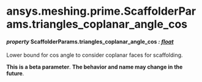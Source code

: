 <a id="ansys-meshing-prime-scaffolderparams-triangles-coplanar-angle-cos"></a>

# ansys.meshing.prime.ScaffolderParams.triangles_coplanar_angle_cos

<a id="ansys.meshing.prime.ScaffolderParams.triangles_coplanar_angle_cos"></a>

#### *property* ScaffolderParams.triangles_coplanar_angle_cos *: [float](https://docs.python.org/3.11/library/functions.html#float)*

Lower bound for cos angle to consider coplanar faces for scaffolding.

**This is a beta parameter**. **The behavior and name may change in the future**.

<!-- !! processed by numpydoc !! -->
